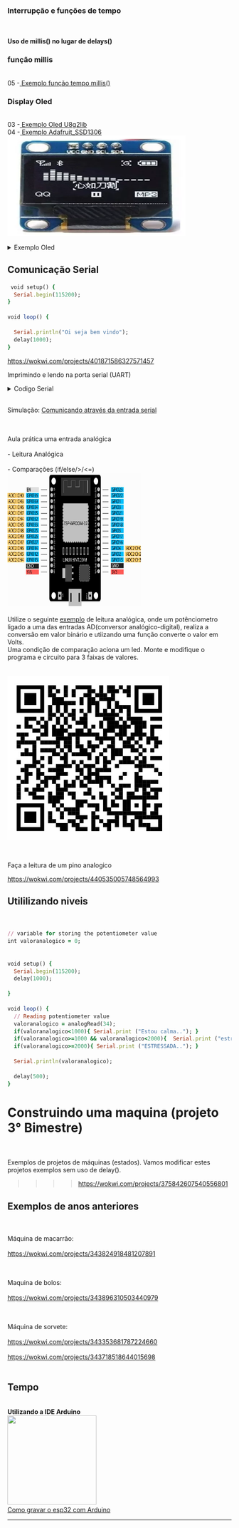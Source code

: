 
	  
### Interrupção e funções de tempo

<BR><BR><B>Uso de millis() no lugar de delays()</b>

  ### função millis
  <br>05 -<a href=https://wokwi.com/projects/342203041946010194> Exemplo função tempo millis()</a>
  
### Display Oled   
  <BR>03 -<a href=https://wokwi.com/projects/342195248670179922> Exemplo Oled U8g2lib</a>
  <BR>04 -<a href=https://wokwi.com/projects/342195418005766739> Exemplo Adafruit_SSD1306</a>
  <Br> <img src=https://github.com/mchavesferreira/mcr/blob/main/imagens/oled.png width=400 height=225><BR>
<details><summary>Exemplo Oled</summary>
<p>

```ruby  
*/
#include <U8g2lib.h>
#include <Wire.h>
U8G2_SSD1306_128X64_NONAME_F_HW_I2C u8g2(U8G2_R0, /* reset=*/ U8X8_PIN_NONE);

void setup() {
  u8g2.begin();
}

void loop() {
  u8g2.clearBuffer();	// limpa memoria interna
  u8g2.setFont(u8g2_font_ncenB08_tr);	// escolha da fonte
  u8g2.drawStr(15, 10, "IFSP Catanduva");	// escrevendo na memoria interna
  u8g2.sendBuffer(); // transferindo da memoria interna para display
  delay(1000);
}  
```
</p>
</details> 

   
	
 
## Comunicação Serial

```ruby
 void setup() {
  Serial.begin(115200);
}

void loop() {

  Serial.println("Oi seja bem vindo");
  delay(1000);
}
```


https://wokwi.com/projects/401871586327571457

Imprimindo e lendo na porta serial (UART)<BR>


  
<details><summary>Codigo Serial</summary>
<p>

```ruby
   Serial.begin(115200);
   Serial.println("Qual é o seu nome? :");
   while (!Serial.available()); // Wait for input
   String name = Serial.readStringUntil('\n');
   Serial.print("Ola, ");
   Serial.print(name);
```

</p>
</details>

  
<BR>Simulação: <a href=https://wokwi.com/projects/341561853822894674>Comunicando através da entrada serial</a>

<BR></BR><b></b>Aula prática uma entrada analógica</b>
<BR></BR>- Leitura Analógica
<BR></BR>- Comparações (if/else/>/<=)
<BR><img src=esp32/adcesp32.png width=300 height=300><BR>
<BR>Utilize o seguinte <a href=https://wokwi.com/projects/340963795998343762>exemplo</a> de leitura analógica, onde um potênciometro ligado a uma das entradas AD(conversor analógico-digital), realiza a conversão em valor binário e utiizando uma função converte o valor em Volts.
<BR>Uma condição de comparação aciona um led. Monte e modifique o programa e circuito para 3 faixas de valores.
<br>
<BR><BR>
<img src=https://raw.githubusercontent.com/mchavesferreira/mcr/main/esp32/qrcode_ad.jpg>

<BR>

Faça a leitura de um pino analogico

https://wokwi.com/projects/440535005748564993


## Utililizando niveis

```ruby


// variable for storing the potentiometer value
int valoranalogico = 0;


void setup() {
  Serial.begin(115200);
  delay(1000);
 
}

void loop() {
  // Reading potentiometer value
  valoranalogico = analogRead(34);
  if(valoranalogico<1000){ Serial.print ("Estou calma.."); }
  if(valoranalogico>=1000 && valoranalogico<2000){  Serial.print ("estressando.."); }
  if(valoranalogico>=2000){ Serial.print ("ESTRESSADA.."); }

  Serial.println(valoranalogico);

  delay(500);
}

```


# Construindo uma maquina (projeto 3° Bimestre)
	
<BR><BR>Exemplos de projetos de máquinas (estados). Vamos modificar estes projetos exemplos sem uso de delay().  
>>>> https://wokwi.com/projects/375842607540556801

## Exemplos de anos anteriores

<BR><BR>Máquina de macarrão:
<BR><BR>https://wokwi.com/projects/343824918481207891

<BR><BR>Maquina de bolos:
<BR><BR>https://wokwi.com/projects/343896310503440979


<BR><BR>Máquina de sorvete:
<BR><BR>https://wokwi.com/projects/343353681787224660 
<BR><BR> https://wokwi.com/projects/343718518644015698
<BR><BR>
## Tempo

<BR><B>Utilizando a IDE Arduino</B>
<BR><img src=https://www.lojamundi.com.br/imagens/produtos/Raspberry-Pi-Cabo-mini-USB.webp width=200 height=200>
<BR> <a href=https://www.blogdarobotica.com/2021/08/24/como-programar-a-placa-esp32-no-arduino-ide>Como gravar o esp32 com Arduino</a>
<hr>
